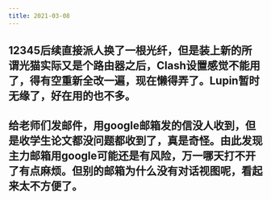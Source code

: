 ```yaml
---
title: 2021-03-08
---
```


## 12345后续直接派人换了一根光纤，但是装上新的所谓光猫实际又是个路由器之后，Clash设置感觉不能用了，得有空重新全改一遍，现在懒得弄了。Lupin暂时无缘了，好在用的也不多。
## 给老师们发邮件，用google邮箱发的信没人收到，但是收学生论文都没问题都收到了，真是奇怪。由此发现主力邮箱用google可能还是有风险，万一哪天打不开了有点麻烦。但别的邮箱为什么没有对话视图呢，看起来太不方便了。
##
